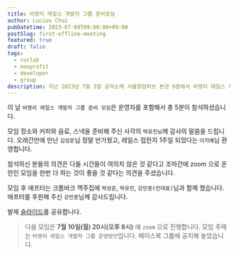 ```yaml
---
title: 비영리 레일스 개발자 그룹 준비모임
author: Lucius Choi
pubDatetime: 2023-07-09T09:00:00+09:00
postSlug: first-offline-meeting
featured: true
draft: false
tags:
  - rorlab
  - nonprofit
  - developer
  - group
description: 지난 2023년 7월 3일 공덕소재 서울창업허브 본관 9층에서 비영리 레일스 개발자 그룹 준비모임을 가졌습니다.
---
```


이 날 `비영리 레일스 개발자 그룹 준비 모임`은 운영자를 포함해서 총 5분이 참석하셨습니다.

모임 장소와 커피와 음료, 스낵을 준비해 주신 사각의 `박유진님`께 감사의 말씀을 드립니다. 오래간만에 만난 `김성준`님 정말 반가웠고, 레일스 접한지 1주일 되었다는 `이지예`님 환영합니다.

참석하신 분들의 의견은 다들 시간들이 여의치 않은 것 같다고 조마간에 zoom 으로 온란인 모임을 한번 더 하는 것이 좋을 것 같다는 의견을 주셨습니다.

모임 후 애프터는 크롬바크 맥주집에 `박성준`, `박유진`, `강민종(킨대표)`님과 함께 했습니다. 애프터를 후원해 주신 `강민종`님께 감사드립니다.

발제 [슬라이드](https://docs.google.com/presentation/d/1CNrYu8iqbcRvsl4x4nDcBiBKPH_SSUnNa5UV90V1b6o/edit?usp=sharing)를 공유합니다.

> 다음 모임은 **7월 10일(월) 20시(오후 8시)** 에 `zoom` 으로 진행합니다. 모임 주제는 `비영리 레일스 개발자 그룹 운영방안`입니다. 페이스북 그룹에 공지해 놓았습니다.
